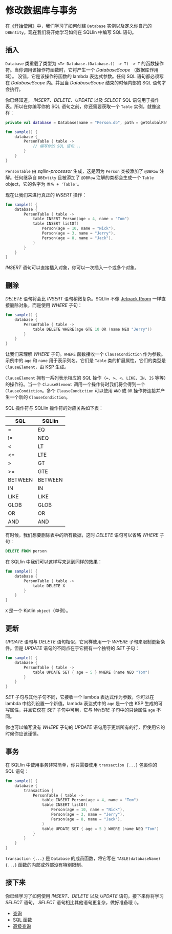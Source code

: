 # 修改数据库与事务

在[《开始使用》](getting-start-cn.md)中，我们学习了如何创建 `Database` 实例以及定义你自己的 `DBEntity`。现在我们将开始学习如何在 SQLlin 中编写 SQL 语句。

## 插入

`Database` 类重载了类型为 `<T> Database.(Database.() -> T) -> T` 的函数操作符。当你调用该操作符函数时，它将产生一个 _DatabaseScope_ （数据库作用域）。
没错，它是该操作符函数的 lambda 表达式参数。任何 SQL 语句都必须写在 _DatabaseScope_ 内。并且当 _DatabaseScope_ 结束的时候内部的 SQL 语句才会执行。

你已经知道， _INSERT_、_DELETE_、_UPDATE_ 以及 _SELECT_ SQL 语句用于操作表。所以在你编写你的 SQL 语句之前，你还需要获取一个 `Table` 实例，就像这样：

```kotlin
private val database = Database(name = "Person.db", path = getGlobalPath(), version = 1)

fun sample() {
    database {
        PersonTable { table ->
            // 编写你的 SQL 语句...
        }
    }
}
```
`PersonTable` 由 _sqllin-processor_ 生成，这是因为 `Person` 类被添加了 `@DBRow` 注解。任何继承自 `DBEntity`
且被添加了 `@DBRow` 注解的类都会生成一个 `Table` object，它的名字为 `类名 + 'Table'`。

现在让我们来进行真正的 _INSERT_ 操作：

```kotlin
fun sample() {
    database {
        PersonTable { table ->
            table INSERT Person(age = 4, name = "Tom")
            table INSERT listOf(
                Person(age = 10, name = "Nick"),
                Person(age = 3, name = "Jerry"),
                Person(age = 8, name = "Jack"),
            )
        }
    }
}
```

_INSERT_ 语句可以直接插入对象，你可以一次插入一个或多个对象。

## 删除

_DELETE_ 语句将会比 _INSERT_ 语句稍微复杂。SQLlin 不像 [Jetpack Room](https://developer.android.com/training/data-storage/room)
一样直接删除对象，而是使用 _WHERE_ 子句：

```kotlin
fun sample() {
    database {
        PersonTable { table ->
            table DELETE WHERE(age GTE 10 OR (name NEQ "Jerry"))
        }
    }
}
```

让我们来理解 _WHERE_ 子句。`WHERE` 函数接收一个 `ClauseCondiction` 作为参数。示例中的 `age` 和 `name` 用于表示列名，它们是 `Table` 类的扩展属性，它们的类型是
`ClauseElement`，由 KSP 生成。

`ClauseElement` 拥有一系列表示相应的 SQL 操作（`=`、`>`、`<`、`LIKE`、`IN`、`IS` 等等）的操作符。当一个 `ClauseElement` 调用一个操作符时我们将会得到一个 
`ClauseCondiction`。多个 `ClauseCondiction` 可以使用 `AND` 或 `OR` 操作符连接并产生一个新的 `ClauseCondiction`。

SQL 操作符与 SQLlin 操作符的对应关系如下表：

|SQL|SQLlin|
|---|---|
|=|EQ|
|!= |NEQ|
|<|LT|
|<=|LTE|
|>|GT|
|>=|GTE|
|BETWEEN|BETWEEN|
|IN|IN|
|LIKE|LIKE|
|GLOB|GLOB|
|OR|OR|
|AND|AND|

有时候，我们想要删除表中的所有数据，这时 _DELETE_ 语句可以省略 _WHERE_ 子句：

```SQL
DELETE FROM person
```

在 SQLlin 中我们可以这样写来达到同样的效果：

```kotlin
fun sample() {
    database {
        PersonTable { table ->
            table DELETE X
        }
    }
}
```
`X` 是一个 Kotlin `object`（单例）。

## 更新

_UPDATE_ 语句与 _DELETE_ 语句相似，它同样使用一个 _WHERE_  子句来限制更新条件。但是 _UPDATE_ 语句的不同点在于它拥有一个独特的 _SET_ 子句：

```kotlin
fun sample() {
    database {
        PersonTable { table ->
            table UPDATE SET { age = 5 } WHERE (name NEQ "Tom")
        }
    }
}
```

_SET_ 子句与其他子句不同，它接收一个 lambda 表达式作为参数，你可以在 lambda 中给列设置一个新值。lambda 表达式中的 `age` 是一个由 KSP
生成的可写属性，并且它仅在 _SET_ 子句中可用，它与 _WHERE_ 子句中的只读属性 `age` 不同。

你也可以编写没有 _WHERE_ 子句的 _UPDATE_ 语句用于更新所有的行，但使用它的时候你应该谨慎。

## 事务

在 SQLlin 中使用事务非常简单，你只需要使用 `transaction {...}` 包裹你的 SQL 语句：

```kotlin
fun sample() {
    database {
        transaction {
            PersonTable { table ->
                table INSERT Person(age = 4, name = "Tom")
                table INSERT listOf(
                    Person(age = 10, name = "Nick"),
                    Person(age = 3, name = "Jerry"),
                    Person(age = 8, name = "Jack"),
                )
                table UPDATE SET { age = 5 } WHERE (name NEQ "Tom")
            }
        }
    }
}
```

`transaction {...}` 是 `Database` 的成员函数，将它写在 `TABLE(databaseName) {...}` 函数的内部或外部没有特别限制。

## 接下来

你已经学习了如何使用 _INSERT_、_DELETE_ 以及 _UPDATE_ 语句，接下来你将学习 _SELECT_ 语句。 _SELECT_ 语句相比其他语句更复杂，做好准备哦 :)。

- [查询](query-cn.md)
- [SQL 函数](sql-functions-cn.md)
- [高级查询](advanced-query-cn.md)